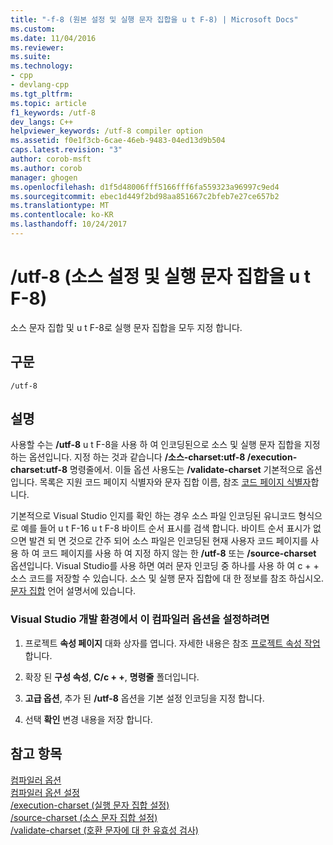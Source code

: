 ```yaml
---
title: "-f-8 (원본 설정 및 실행 문자 집합을 u t F-8) | Microsoft Docs"
ms.custom: 
ms.date: 11/04/2016
ms.reviewer: 
ms.suite: 
ms.technology:
- cpp
- devlang-cpp
ms.tgt_pltfrm: 
ms.topic: article
f1_keywords: /utf-8
dev_langs: C++
helpviewer_keywords: /utf-8 compiler option
ms.assetid: f0e1f3cb-6cae-46eb-9483-04ed13d9b504
caps.latest.revision: "3"
author: corob-msft
ms.author: corob
manager: ghogen
ms.openlocfilehash: d1f5d48006fff5166fff6fa559323a96997c9ed4
ms.sourcegitcommit: ebec1d449f2bd98aa851667c2bfeb7e27ce657b2
ms.translationtype: MT
ms.contentlocale: ko-KR
ms.lasthandoff: 10/24/2017
---
```

# <a name="utf-8-set-source-and-executable-character-sets-to-utf-8"></a>/utf-8 (소스 설정 및 실행 문자 집합을 u t F-8)
소스 문자 집합 및 u t F-8로 실행 문자 집합을 모두 지정 합니다.  
  
## <a name="syntax"></a>구문  
  
```  
/utf-8  
```  
  
## <a name="remarks"></a>설명  
 사용할 수는 **/utf-8** u t F-8을 사용 하 여 인코딩된으로 소스 및 실행 문자 집합을 지정 하는 옵션입니다. 지정 하는 것과 같습니다 **/소스-charset:utf-8 /execution-charset:utf-8** 명령줄에서. 이들 옵션 사용도는 **/validate-charset** 기본적으로 옵션입니다. 목록은 지원 코드 페이지 식별자와 문자 집합 이름, 참조 [코드 페이지 식별자](http://msdn.microsoft.com/library/windows/desktop/dd317756)합니다.  
  
 기본적으로 Visual Studio 인지를 확인 하는 경우 소스 파일 인코딩된 유니코드 형식으로 예를 들어 u t F-16 u t F-8 바이트 순서 표시를 검색 합니다. 바이트 순서 표시가 없으면 발견 되 면 것으로 간주 되어 소스 파일은 인코딩된 현재 사용자 코드 페이지를 사용 하 여 코드 페이지를 사용 하 여 지정 하지 않는 한 **/utf-8** 또는 **/source-charset** 옵션입니다. Visual Studio를 사용 하면 여러 문자 인코딩 중 하나를 사용 하 여 c + + 소스 코드를 저장할 수 있습니다. 소스 및 실행 문자 집합에 대 한 정보를 참조 하십시오. [문자 집합](../../cpp/character-sets2.md) 언어 설명서에 있습니다.  
  
### <a name="to-set-this-compiler-option-in-the-visual-studio-development-environment"></a>Visual Studio 개발 환경에서 이 컴파일러 옵션을 설정하려면  
  
1.  프로젝트 **속성 페이지** 대화 상자를 엽니다. 자세한 내용은 참조 [프로젝트 속성 작업](../../ide/working-with-project-properties.md)합니다.  
  
2.  확장 된 **구성 속성**, **C/c + +**, **명령줄** 폴더입니다.  
  
3.  **고급 옵션**, 추가 된 **/utf-8** 옵션을 기본 설정 인코딩을 지정 합니다.  
  
4.  선택 **확인** 변경 내용을 저장 합니다.  
  
## <a name="see-also"></a>참고 항목  
 [컴파일러 옵션](../../build/reference/compiler-options.md)   
 [컴파일러 옵션 설정](../../build/reference/setting-compiler-options.md)   
 [/execution-charset (실행 문자 집합 설정)](../../build/reference/execution-charset-set-execution-character-set.md)   
 [/source-charset (소스 문자 집합 설정)](../../build/reference/source-charset-set-source-character-set.md)   
 [/validate-charset (호환 문자에 대 한 유효성 검사)](../../build/reference/validate-charset-validate-for-compatible-characters.md)